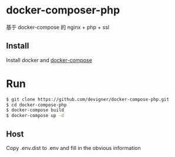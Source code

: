 # docker-composer-php
基于 docker-compose 的 nginx + php + ssl



## Install

Install docker and [docker-compose](https://docs.docker.com/compose/install/)

# Run

```sh
$ git clone https://github.com/devigner/docker-compose-php.git
$ cd docker-compose-php
$ docker-compose build
$ docker-compose up -d
```



## Host

Copy .env.dist to .env and fill in the obvious information